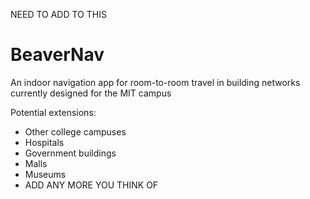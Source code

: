 NEED TO ADD TO THIS

# BeaverNav
An indoor navigation app for room-to-room travel in building networks currently designed for the MIT campus

Potential extensions:
- Other college campuses
- Hospitals
- Government buildings
- Malls
- Museums
- ADD ANY MORE YOU THINK OF
